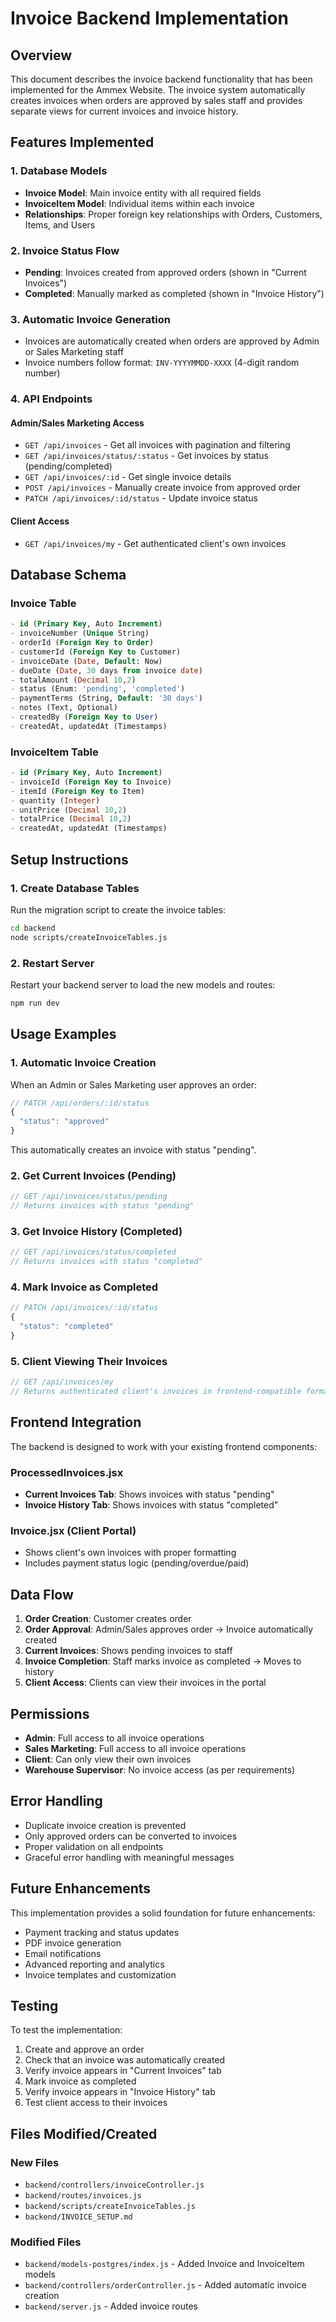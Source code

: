 # Invoice Backend Implementation

## Overview
This document describes the invoice backend functionality that has been implemented for the Ammex Website. The invoice system automatically creates invoices when orders are approved by sales staff and provides separate views for current invoices and invoice history.

## Features Implemented

### 1. Database Models
- **Invoice Model**: Main invoice entity with all required fields
- **InvoiceItem Model**: Individual items within each invoice
- **Relationships**: Proper foreign key relationships with Orders, Customers, Items, and Users

### 2. Invoice Status Flow
- **Pending**: Invoices created from approved orders (shown in "Current Invoices")
- **Completed**: Manually marked as completed (shown in "Invoice History")

### 3. Automatic Invoice Generation
- Invoices are automatically created when orders are approved by Admin or Sales Marketing staff
- Invoice numbers follow format: `INV-YYYYMMDD-XXXX` (4-digit random number)

### 4. API Endpoints

#### Admin/Sales Marketing Access
- `GET /api/invoices` - Get all invoices with pagination and filtering
- `GET /api/invoices/status/:status` - Get invoices by status (pending/completed)
- `GET /api/invoices/:id` - Get single invoice details
- `POST /api/invoices` - Manually create invoice from approved order
- `PATCH /api/invoices/:id/status` - Update invoice status

#### Client Access
- `GET /api/invoices/my` - Get authenticated client's own invoices

## Database Schema

### Invoice Table
```sql
- id (Primary Key, Auto Increment)
- invoiceNumber (Unique String)
- orderId (Foreign Key to Order)
- customerId (Foreign Key to Customer)
- invoiceDate (Date, Default: Now)
- dueDate (Date, 30 days from invoice date)
- totalAmount (Decimal 10,2)
- status (Enum: 'pending', 'completed')
- paymentTerms (String, Default: '30 days')
- notes (Text, Optional)
- createdBy (Foreign Key to User)
- createdAt, updatedAt (Timestamps)
```

### InvoiceItem Table
```sql
- id (Primary Key, Auto Increment)
- invoiceId (Foreign Key to Invoice)
- itemId (Foreign Key to Item)
- quantity (Integer)
- unitPrice (Decimal 10,2)
- totalPrice (Decimal 10,2)
- createdAt, updatedAt (Timestamps)
```

## Setup Instructions

### 1. Create Database Tables
Run the migration script to create the invoice tables:
```bash
cd backend
node scripts/createInvoiceTables.js
```

### 2. Restart Server
Restart your backend server to load the new models and routes:
```bash
npm run dev
```

## Usage Examples

### 1. Automatic Invoice Creation
When an Admin or Sales Marketing user approves an order:
```javascript
// PATCH /api/orders/:id/status
{
  "status": "approved"
}
```
This automatically creates an invoice with status "pending".

### 2. Get Current Invoices (Pending)
```javascript
// GET /api/invoices/status/pending
// Returns invoices with status "pending"
```

### 3. Get Invoice History (Completed)
```javascript
// GET /api/invoices/status/completed
// Returns invoices with status "completed"
```

### 4. Mark Invoice as Completed
```javascript
// PATCH /api/invoices/:id/status
{
  "status": "completed"
}
```

### 5. Client Viewing Their Invoices
```javascript
// GET /api/invoices/my
// Returns authenticated client's invoices in frontend-compatible format
```

## Frontend Integration

The backend is designed to work with your existing frontend components:

### ProcessedInvoices.jsx
- **Current Invoices Tab**: Shows invoices with status "pending"
- **Invoice History Tab**: Shows invoices with status "completed"

### Invoice.jsx (Client Portal)
- Shows client's own invoices with proper formatting
- Includes payment status logic (pending/overdue/paid)

## Data Flow

1. **Order Creation**: Customer creates order
2. **Order Approval**: Admin/Sales approves order → Invoice automatically created
3. **Current Invoices**: Shows pending invoices to staff
4. **Invoice Completion**: Staff marks invoice as completed → Moves to history
5. **Client Access**: Clients can view their invoices in the portal

## Permissions

- **Admin**: Full access to all invoice operations
- **Sales Marketing**: Full access to all invoice operations
- **Client**: Can only view their own invoices
- **Warehouse Supervisor**: No invoice access (as per requirements)

## Error Handling

- Duplicate invoice creation is prevented
- Only approved orders can be converted to invoices
- Proper validation on all endpoints
- Graceful error handling with meaningful messages

## Future Enhancements

This implementation provides a solid foundation for future enhancements:
- Payment tracking and status updates
- PDF invoice generation
- Email notifications
- Advanced reporting and analytics
- Invoice templates and customization

## Testing

To test the implementation:

1. Create and approve an order
2. Check that an invoice was automatically created
3. Verify invoice appears in "Current Invoices" tab
4. Mark invoice as completed
5. Verify invoice appears in "Invoice History" tab
6. Test client access to their invoices

## Files Modified/Created

### New Files
- `backend/controllers/invoiceController.js`
- `backend/routes/invoices.js`
- `backend/scripts/createInvoiceTables.js`
- `backend/INVOICE_SETUP.md`

### Modified Files
- `backend/models-postgres/index.js` - Added Invoice and InvoiceItem models
- `backend/controllers/orderController.js` - Added automatic invoice creation
- `backend/server.js` - Added invoice routes
